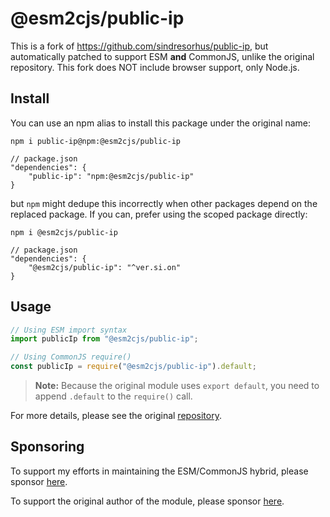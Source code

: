 # @esm2cjs/public-ip

This is a fork of https://github.com/sindresorhus/public-ip, but automatically patched to support ESM **and** CommonJS, unlike the original repository.
This fork does NOT include browser support, only Node.js.

## Install

You can use an npm alias to install this package under the original name:

```
npm i public-ip@npm:@esm2cjs/public-ip
```

```jsonc
// package.json
"dependencies": {
    "public-ip": "npm:@esm2cjs/public-ip"
}
```

but `npm` might dedupe this incorrectly when other packages depend on the replaced package. If you can, prefer using the scoped package directly:

```
npm i @esm2cjs/public-ip
```

```jsonc
// package.json
"dependencies": {
    "@esm2cjs/public-ip": "^ver.si.on"
}
```

## Usage

```js
// Using ESM import syntax
import publicIp from "@esm2cjs/public-ip";

// Using CommonJS require()
const publicIp = require("@esm2cjs/public-ip").default;
```

> **Note:**
> Because the original module uses `export default`, you need to append `.default` to the `require()` call.

For more details, please see the original [repository](https://github.com/sindresorhus/public-ip).

## Sponsoring

To support my efforts in maintaining the ESM/CommonJS hybrid, please sponsor [here](https://github.com/sponsors/AlCalzone).

To support the original author of the module, please sponsor [here](https://github.com/sindresorhus/public-ip).
